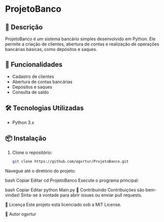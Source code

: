 # ProjetoBanco

## 📖 Descrição

ProjetoBanco é um sistema bancário simples desenvolvido em Python. Ele permite a criação de clientes, abertura de contas e realização de operações bancárias básicas, como depósitos e saques.

## 🚀 Funcionalidades

- Cadastro de clientes
- Abertura de contas bancárias
- Depósitos e saques
- Consulta de saldo

## 🛠️ Tecnologias Utilizadas

- Python 3.x

## 📦 Instalação

1. Clone o repositório:
   ```bash
   git clone https://github.com/ogxrtur/ProjetoBanco.git
Navegue até o diretório do projeto:

bash
Copiar
Editar
cd ProjetoBanco
Execute o programa principal:

bash
Copiar
Editar
python Main.py
🤝 Contribuindo
Contribuições são bem-vindas! Sinta-se à vontade para abrir issues ou enviar pull requests.

📄 Licença
Este projeto está licenciado sob a MIT License.

👤 Autor
ogxrtur


